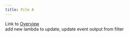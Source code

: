 ```yaml
---
title: File A
---
```

Link to [Overview](../overview)  
add new lambda to update, update event output from filter
